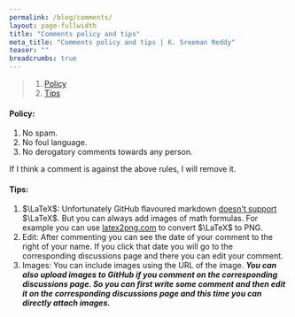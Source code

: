 ```yaml
---
permalink: /blog/comments/
layout: page-fullwidth
title: "Comments policy and tips"
meta_title: "Comments policy and tips | K. Sreeman Reddy"
teaser: ""
breadcrumbs: true
---
```

<script type="text/x-mathjax-config">
  MathJax.Hub.Config({
    tex2jax: {
      inlineMath: [ ['$','$'], ["\\(","\\)"] ],
      processEscapes: true
    }
  });
</script>
    
<script type="text/javascript"
        src="https://cdn.mathjax.org/mathjax/latest/MathJax.js?config=TeX-AMS-MML_HTMLorMML">
</script>

>1. [Policy](#policy)
>2. [Tips](#tips)

#### Policy:

1) No spam.<br>
2) No foul language.<br>
3) No derogatory comments towards any person.

If I think a comment is against the above rules, I will remove it.<br>

#### Tips:

1) $\LaTeX$: Unfortunately GitHub flavoured markdown <a href="https://github.com/github/markup/issues/274" target="_blank">doesn't support</a> $\LaTeX$. But you can always add images of math formulas. For example you can use <a href="https://latex2png.com/" target="_blank">latex2png.com</a> to convert $\LaTeX$ to PNG.<br>
2) Edit: After commenting you can see the date of your comment to the right of your name. If you click that date you will go to the corresponding discussions page and there you can edit your comment.<br>
3) Images: You can include images using the URL of the image. ***You can also upload images to GitHub if you comment on the corresponding discussions page. So you can first write some comment and then edit it on the corresponding discussions page and this time you can directly attach images.***
